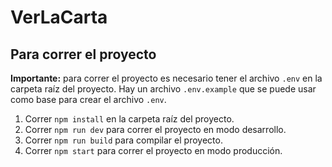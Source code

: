 # VerLaCarta

## Para correr el proyecto

**Importante:** para correr el proyecto es necesario tener el archivo `.env` en la carpeta raíz del proyecto. Hay un archivo `.env.example` que se puede usar como base para crear el archivo `.env`.

1. Correr `npm install` en la carpeta raíz del proyecto.
2. Correr `npm run dev` para correr el proyecto en modo desarrollo.
3. Correr `npm run build` para compilar el proyecto.
4. Correr `npm start` para correr el proyecto en modo producción.
